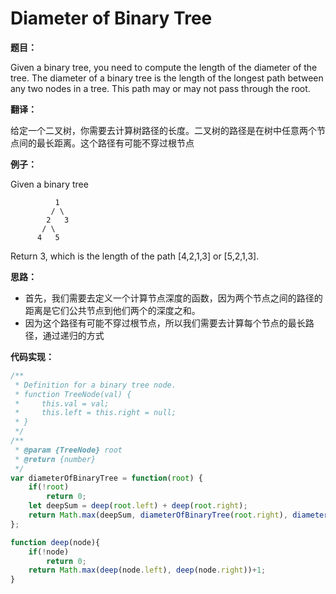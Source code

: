 # Diameter of Binary Tree

**题目：**

Given a binary tree, you need to compute the length of the diameter of the tree. The diameter of a binary tree is the length of the longest path between any two nodes in a tree. This path may or may not pass through the root.

**翻译：**

给定一个二叉树，你需要去计算树路径的长度。二叉树的路径是在树中任意两个节点间的最长距离。这个路径有可能不穿过根节点

**例子：**

Given a binary tree 

```
          1
         / \
        2   3
       / \     
      4   5 
```

Return 3, which is the length of the path [4,2,1,3] or [5,2,1,3].

**思路：**

* 首先，我们需要去定义一个计算节点深度的函数，因为两个节点之间的路径的距离是它们公共节点到他们两个的深度之和。
* 因为这个路径有可能不穿过根节点，所以我们需要去计算每个节点的最长路径，通过递归的方式

**代码实现：**

```javascript
/**
 * Definition for a binary tree node.
 * function TreeNode(val) {
 *     this.val = val;
 *     this.left = this.right = null;
 * }
 */
/**
 * @param {TreeNode} root
 * @return {number}
 */
var diameterOfBinaryTree = function(root) {
    if(!root)
        return 0;
    let deepSum = deep(root.left) + deep(root.right);
    return Math.max(deepSum, diameterOfBinaryTree(root.right), diameterOfBinaryTree(root.left));
};

function deep(node){
    if(!node)
        return 0;
    return Math.max(deep(node.left), deep(node.right))+1;
}
```